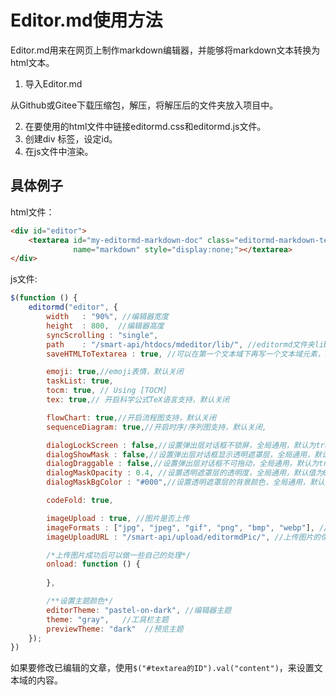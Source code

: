 # Editor.md使用方法

Editor.md用来在网页上制作markdown编辑器，并能够将markdown文本转换为html文本。

1. 导入Editor.md

从Github或Gitee下载压缩包，解压，将解压后的文件夹放入项目中。

2. 在要使用的html文件中链接editormd.css和editormd.js文件。
3. 创建div 标签，设定id。
4. 在js文件中渲染。

## 具体例子

html文件：

```html
<div id="editor">
    <textarea id="my-editormd-markdown-doc" class="editormd-markdown-textarea"
              name="markdown" style="display:none;"></textarea>
</div>
```

js文件:

```javascript
$(function () {
    editormd("editor", {
        width   : "90%", //编辑器宽度
        height  : 800,  //编辑器高度
        syncScrolling : "single",
        path    : "/smart-api/htdocs/mdeditor/lib/", //editormd文件夹lib文件夹在项目中的路径，很重要，写不对不行
        saveHTMLToTextarea : true, //可以在第一个文本域下再写一个文本域元素，添加类为：editormd-html-textarea,这个										属性就会将转换的html放到第二个文本域中，但不显示

        emoji: true,//emoji表情，默认关闭
        taskList: true,
        tocm: true, // Using [TOCM]
        tex: true,// 开启科学公式TeX语言支持，默认关闭

        flowChart: true,//开启流程图支持，默认关闭
        sequenceDiagram: true,//开启时序/序列图支持，默认关闭,

        dialogLockScreen : false,//设置弹出层对话框不锁屏，全局通用，默认为true
        dialogShowMask : false,//设置弹出层对话框显示透明遮罩层，全局通用，默认为true
        dialogDraggable : false,//设置弹出层对话框不可拖动，全局通用，默认为true
        dialogMaskOpacity : 0.4, //设置透明遮罩层的透明度，全局通用，默认值为0.1
        dialogMaskBgColor : "#000",//设置透明遮罩层的背景颜色，全局通用，默认为#fff

        codeFold: true,

        imageUpload : true, //图片是否上传
        imageFormats : ["jpg", "jpeg", "gif", "png", "bmp", "webp"], //可上传的图片格式
        imageUploadURL : "/smart-api/upload/editormdPic/", //上传图片的保存路径

        /*上传图片成功后可以做一些自己的处理*/
        onload: function () {
           
        },

        /**设置主题颜色*/
        editorTheme: "pastel-on-dark", //编辑器主题
        theme: "gray",   //工具栏主题
        previewTheme: "dark"  //预览主题
	});
})	    
```





如果要修改已编辑的文章，使用`$("#textarea的ID").val("content")`，来设置文本域的内容。